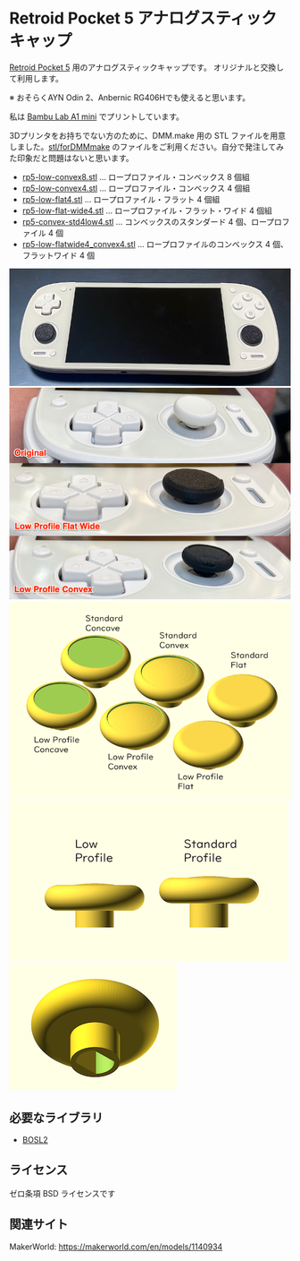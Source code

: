 # Retroid Pocket 5 アナログスティックキャップ

[Retroid Pocket 5](https://www.goretroid.com/products/retroid-pocket-5-handheld) 用のアナログスティックキャップです。
オリジナルと交換して利用します。

※ おそらくAYN Odin 2、Anbernic RG406Hでも使えると思います。

私は [Bambu Lab A1 mini](https://us.store.bambulab.com/products/a1-mini) でプリントしています。

3Dプリンタをお持ちでない方のために、DMM.make 用の STL ファイルを用意しました。[stl/forDMMmake](stl/forDMMmake) のファイルをご利用ください。自分で発注してみた印象だと問題はないと思います。

- [rp5-low-convex8.stl](stl/forDMMmake/rp5-low-convex8.stl) … ロープロファイル・コンベックス 8 個組
- [rp5-low-convex4.stl](stl/forDMMmake/rp5-low-convex4.stl) … ロープロファイル・コンベックス 4 個組
- [rp5-low-flat4.stl](stl/forDMMmake/rp5-low-flat4.stl) … ロープロファイル・フラット 4 個組
- [rp5-low-flat-wide4.stl](stl/forDMMmake/rp5-low-flat-wide4.stl) … ロープロファイル・フラット・ワイド 4 個組
- [rp5-convex-std4low4.stl](stl/forDMMmake/rp5-convex-std4low4.stl) … コンベックスのスタンダード 4 個、ロープロファイル 4 個
- [rp5-low-flatwide4_convex4.stl](stl/forDMMmake/rp5-low-flatwide4_convex4.stl) … ロープロファイルのコンベックス 4 個、フラットワイド 4 個





![sample](images/mounting.png)
![compare](images/compare.png)
![sample overhead](images/sample.png)
![sample side](images/sample_side-view.png)![sample back](images/sample_back-side.png)

## 必要なライブラリ

- [BOSL2](https://github.com/BelfrySCAD/BOSL2)

## ライセンス

ゼロ条項 BSD ライセンスです

## 関連サイト

MakerWorld: https://makerworld.com/en/models/1140934